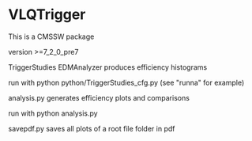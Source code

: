 VLQTrigger
==========
This is a CMSSW package

version >=7_2_0_pre7

TriggerStudies EDMAnalyzer produces efficiency histograms

run with python python/TriggerStudies_cfg.py <dataset> (see "runna" for example)

analysis.py generates efficiency plots and comparisons

run with python analysis.py <filename postfix>

savepdf.py saves all plots of a root file folder in pdf
